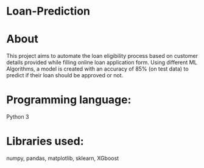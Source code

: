 # Loan-Prediction

# About
This project aims to automate the loan eligibility process based on customer details provided while filling online loan application form. Using different ML Algorithms, a model is created with an accuracy of 85% (on test data) to predict if their loan should be approved or not.

# Programming language: 
Python 3

# Libraries used:  
numpy, pandas, matplotlib, sklearn, XGboost


